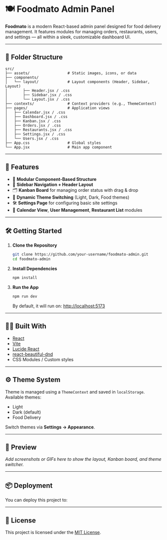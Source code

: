 # 🍽️ Foodmato Admin Panel

**Foodmato** is a modern React-based admin panel designed for food delivery management. It features modules for managing orders, restaurants, users, and settings — all within a sleek, customizable dashboard UI.

---

## 📁 Folder Structure

```
src/
├── assets/                 # Static images, icons, or data
├── components/
│   └── layout/             # Layout components (Header, Sidebar, Layout)
│       ├── Header.jsx / .css
│       ├── Sidebar.jsx / .css
│       └── Layout.jsx / .css
├── contexts/               # Context providers (e.g., ThemeContext)
├── pages/                  # Application views
│   ├── Calendar.jsx / .css
│   ├── Dashboard.jsx / .css
│   ├── Kanban.jsx / .css
│   ├── Orders.jsx / .css
│   ├── Restaurants.jsx / .css
│   ├── Settings.jsx / .css
│   └── Users.jsx / .css
├── App.css                 # Global styles
└── App.jsx                 # Main app component
```

---

## 🚀 Features

- 🧩 **Modular Component-Based Structure**
- 🧭 **Sidebar Navigation + Header Layout**
- 🗂️ **Kanban Board** for managing order status with drag & drop
- 🎨 **Dynamic Theme Switching** (Light, Dark, Food themes)
- 🛠️ **Settings Page** for configuring basic site settings
- 📅 **Calendar View**, **User Management**, **Restaurant List** modules

---

## 🛠️ Getting Started

1. **Clone the Repository**
    ```bash
    git clone https://github.com/your-username/foodmato-admin.git
    cd foodmato-admin
    ```

2. **Install Dependencies**
    ```bash
    npm install
    ```

3. **Run the App**
    ```bash
    npm run dev
    ```
    By default, it will run on: [http://localhost:5173](http://localhost:5173)

---

## 🧑‍💻 Built With

- [React](https://react.dev/)
- [Vite](https://vitejs.dev/)
- [Lucide React](https://lucide.dev/)
- [react-beautiful-dnd](https://github.com/atlassian/react-beautiful-dnd)
- CSS Modules / Custom styles

---

## ⚙️ Theme System

Theme is managed using a `ThemeContext` and saved in `localStorage`. Available themes:

- Light
- Dark (default)
- Food Delivery

Switch themes via **Settings → Appearance**.

---

## 📸 Preview

_Add screenshots or GIFs here to show the layout, Kanban board, and theme switcher._

---

## 📦 Deployment

You can deploy this project to:


---

## 📝 License

This project is licensed under the [MIT License](LICENSE).